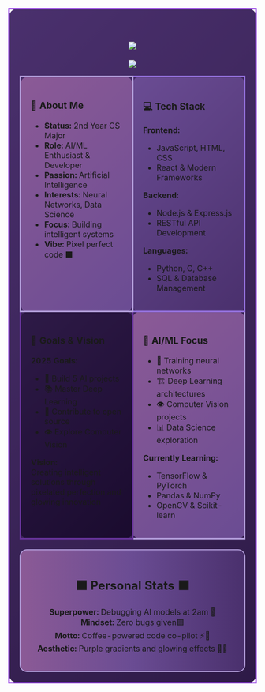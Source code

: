 <!-- 2x2 Grid with Equal Height Boxes in New Order -->
<table width="100%" style="border-spacing: 20px;">
<tr>
<!-- About Me -->
<td width="50%" valign="top" style="background: linear-gradient(135deg, #4A306D, #2E1A47); border: 3px solid #8A2BE2; padding: 20px; border-radius: 15px; height: 280px; vertical-align: top;">
<div align="center">
<!-- Purple Pixel Banner -->
<h1>
  <img src="https://readme-typing-svg.herokuapp.com/?font=Courier%20New&size=45&color=B19CD9&center=true&vCenter=true&width=600&height=100&lines=🟪+NAMITHA+RAVIKUMAR+🟪;💜+AI%2FML+ENTHUSIAST+💜">
</h1>
<img src="https://user-images.githubusercontent.com/73097560/115834477-dbab4500-a447-11eb-908a-139a6edaec5c.gif">
</div>

<!-- 2x2 Grid with Purple Pixel Theme -->
<table width="100%">
<tr>
<td width="50%" height="300px" valign="top" style="background: linear-gradient(135deg, #8B5A96, #6A4C93); border: 3px solid #B19CD9; padding: 20px; border-radius: 15px;">

### 🌟 About Me
- **Status:** 2nd Year CS Major  
- **Role:** AI/ML Enthusiast & Developer
- **Passion:** Artificial Intelligence
- **Interests:** Neural Networks, Data Science
- **Focus:** Building intelligent systems
- **Vibe:** Pixel perfect code ⬛

</td>

<!-- Tech Stack -->
<td width="50%" valign="top" style="background: linear-gradient(135deg, #6A4C93, #4A306D); border: 3px solid #9370DB; padding: 20px; border-radius: 15px; height: 280px; vertical-align: top;">

### 💻 Tech Stack
**Frontend:**
- JavaScript, HTML, CSS
- React & Modern Frameworks

**Backend:**
- Node.js & Express.js
- RESTful API Development

**Languages:**
- Python, C, C++
- SQL & Database Management

</td>
</tr>

<tr>
<!-- Goals & Vision -->
<td width="50%" valign="top" style="background: linear-gradient(135deg, #2E1A47, #1A0B2E); border: 3px solid #663399; padding: 20px; border-radius: 15px; height: 280px; vertical-align: top;">

### 🚀 Goals & Vision
**2025 Goals:**
- 🎯 Build 5 AI projects
- 📚 Master Deep Learning  
- 🤝 Contribute to open source
- 👁️ Explore Computer Vision

**Vision:**  
Creating intelligent solutions through pixelated perfection and glowing innovation

</td>

<!-- AI/ML Focus -->
<td width="50%" valign="top" style="background: linear-gradient(135deg, #8B5A96, #6A4C93); border: 3px solid #B19CD9; padding: 20px; border-radius: 15px; height: 280px; vertical-align: top;">

### 🧠 AI/ML Focus
- 🔬 Training neural networks
- 🏗️ Deep Learning architectures
- 👁️ Computer Vision projects
- 📊 Data Science exploration

**Currently Learning:**
- TensorFlow & PyTorch
- Pandas & NumPy  
- OpenCV & Scikit-learn

</td>
</tr>
</table>

<!-- Personal Stats -->
<div align="center" style="background: linear-gradient(90deg, #8B5A96, #6A4C93, #4A306D); padding: 20px; border-radius: 15px; border: 2px solid #B19CD9; margin-top: 20px;">

## ⬛ Personal Stats ⬛
**Superpower:** Debugging AI models at 2am 🌙  
**Mindset:** Zero bugs given🟪  
**Motto:** Coffee-powered code co-pilot ⚡🧠  
**Aesthetic:** Purple gradients and glowing effects 💜✨

</div>
